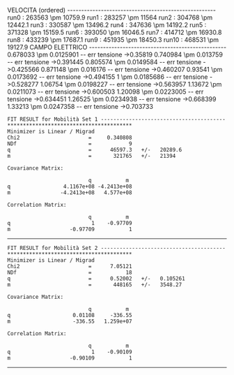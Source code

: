 VELOCITA (ordered) -----------------------------------------------------
run0 : 263563 \pm 10759.9
run1 : 283257 \pm 11564
run2 : 304768 \pm 12442.1
run3 : 330587 \pm 13496.2
run4 : 347636 \pm 14192.2
run5 : 371328 \pm 15159.5
run6 : 393050 \pm 16046.5
run7 : 414712 \pm 16930.8
run8 : 433239 \pm 17687.1
run9 : 451935 \pm 18450.3
run10 : 468531 \pm 19127.9
CAMPO ELETTRICO -------------------------------------------------
0.678033 \pm 0.0125901 -- err tensione ->0.35819
0.740984 \pm 0.013759 -- err tensione ->0.391445
0.805574 \pm 0.0149584 -- err tensione ->0.425566
0.871148 \pm 0.016176 -- err tensione ->0.460207
0.93541 \pm 0.0173692 -- err tensione ->0.494155
1 \pm 0.0185686 -- err tensione ->0.528277
1.06754 \pm 0.0198227 -- err tensione ->0.563957
1.13672 \pm 0.0211073 -- err tensione ->0.600503
1.20098 \pm 0.0223005 -- err tensione ->0.634451
1.26525 \pm 0.0234938 -- err tensione ->0.668399
1.33213 \pm 0.0247358 -- err tensione ->0.703733

 ``` 
 FIT RESULT for Mobilità Set 1 ---------------------------------------- 
****************************************
Minimizer is Linear / Migrad
Chi2                      =     0.340808
NDf                       =            9
q                         =      46597.3   +/-   20289.6     
m                         =       321765   +/-   21394       

Covariance Matrix:

            	           q           m
q           	  4.1167e+08 -4.2413e+08
m           	 -4.2413e+08   4.577e+08

Correlation Matrix:

            	           q           m
q           	           1    -0.97709
m           	    -0.97709           1
 ``` 
---


 ``` 
 FIT RESULT for Mobilità Set 2 ---------------------------------------- 
****************************************
Minimizer is Linear / Migrad
Chi2                      =      7.05121
NDf                       =           18
q                         =      0.52002   +/-   0.105261    
m                         =       448165   +/-   3548.27     

Covariance Matrix:

            	           q           m
q           	     0.01108     -336.55
m           	     -336.55   1.259e+07

Correlation Matrix:

            	           q           m
q           	           1    -0.90109
m           	    -0.90109           1
 ``` 
---

